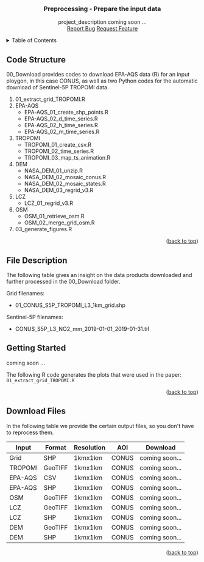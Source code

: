 <a id="readme-top"></a>


<!-- PROJECT LOGO -->
<br />
<div align="center">
  <h3 align="center">Preprocessing - Prepare the input data</h3>
  <p align="center">
    project_description coming soon ...
    <br />
    <a href="https://github.com/reneebichler/surface-emissions/issues/new?labels=bug&template=bug-report---.md">Report Bug</a>
    <a href="https://github.com/reneebichler/surface-emissions/issues/new?labels=enhancement&template=feature-request---.md">Request Feature</a>
  </p>
</div>



<!-- TABLE OF CONTENTS -->
<details>
  <summary>Table of Contents</summary>
  <ol>
    <li><a href="#code-structure">Code Structure</a></li>
    <li><a href="#file-description">File Description</a></li>
    <li><a href="#getting-started">Getting Started</a></li>
    <li><a href="#output-files">Output Files</a></li>
  </ol>
</details>


<!-- Code Structure -->
## Code Structure

00_Download provides codes to download EPA-AQS data (R) for an input ploygon, in this case CONUS, as well as two Python codes for the automatic download of Sentinel-5P TROPOMI data.

1. 01_extract_grid_TROPOMI.R
2. EPA-AQS
    * EPA-AQS_01_create_shp_points.R
    * EPA-AQS_02_d_time_series.R
    * EPA-AQS_02_h_time_series.R
    * EPA-AQS_02_m_time_series.R
3. TROPOMI
    * TROPOMI_01_create_csv.R
    * TROPOMI_02_time_series.R
    * TROPOMI_03_map_ts_animation.R
4. DEM
    * NASA_DEM_01_unzip.R
    * NASA_DEM_02_mosaic_conus.R
    * NASA_DEM_02_mosaic_states.R
    * NASA_DEM_03_regrid_v3.R
5. LCZ
    * LCZ_01_regrid_v3.R
6. OSM
    * OSM_01_retrieve_osm.R
    * OSM_02_merge_grid_osm.R
7. 03_generate_figures.R

<p align="right">(<a href="#readme-top">back to top</a>)</p>


<!-- File Description -->
## File Description

The following table gives an insight on the data products downloaded and further processed in the 00_Download folder.

Grid filenames:
* 01_CONUS_S5P_TROPOMI_L3_1km_grid.shp


Sentinel-5P filenames:
* CONUS_S5P_L3_NO2_mm_2019-01-01_2019-01-31.tif



<!-- GETTING STARTED -->
## Getting Started

coming soon ...


The following R code generates the plots that were used in the paper:
    ```
    01_extract_grid_TROPOMI.R
    ```

<p align="right">(<a href="#readme-top">back to top</a>)</p>



<!-- Download Files -->
## Download Files

In the following table we provide the certain output files, so you don't have to reprocess them.

| Input     | Format    | Resolution     | AOI           | Download         |
| ---       | ---       | ---            | ---           | ---              |
| Grid      | SHP       | 1kmx1km        | CONUS         | coming soon...   |
| TROPOMI   | GeoTIFF   | 1kmx1km        | CONUS         | coming soon...   |
| EPA-AQS   | CSV       | 1kmx1km        | CONUS         | coming soon...   |
| EPA-AQS   | SHP       | 1kmx1km        | CONUS         | coming soon...   |
| OSM       | GeoTIFF   | 1kmx1km        | CONUS         | coming soon...   |
| LCZ       | GeoTIFF   | 1kmx1km        | CONUS         | coming soon...   |
| LCZ       | SHP       | 1kmx1km        | CONUS         | coming soon...   |
| DEM       | GeoTIFF   | 1kmx1km        | CONUS         | coming soon...   |
| DEM       | SHP       | 1kmx1km        | CONUS         | coming soon...   |

<p align="right">(<a href="#readme-top">back to top</a>)</p>